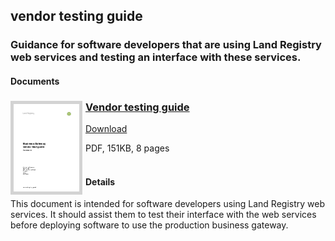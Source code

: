 ## vendor testing guide
### Guidance for software developers that are using Land Registry web services and testing an interface with these services.
#### Documents
<h3><a href="../../pdfs/integrate/business-gateway-architecture-overview.pdf"> 
<img style="float: left; margin: 0px 5px 0px 0px;  border:5px solid LightGrey;" src="../../images/thumbnail/business-gateway-vendor-test-guide.pdf.png"></a>
<a href="../../pdfs/integrate/business-gateway-architecture-overview.pdf">Vendor testing guide</a></h3>
<a download="business-gateway-vendor-test-guide.pdf" href="../../pdfs/integrate/business-gateway-vendor-test-guide.pdf">Download</a>

PDF, 151KB, 8 pages
<br />
<br />
#### Details
This document is intended for software developers using Land Registry web services. It should assist them to test their interface with the web services before deploying software to use the production business gateway.
